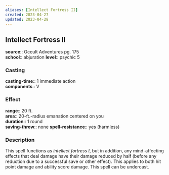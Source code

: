 ```yaml
---
aliases: [Intellect Fortress II]
created: 2023-04-27
updated: 2023-04-28
---
```


## Intellect Fortress II

**source**:: Occult Adventures pg. 175  
**school**:: abjuration
**level**:: psychic 5

### Casting

**casting-time**:: 1 immediate action  
**components**:: V

### Effect

**range**:: 20 ft.  
**area**:: 20-ft.-radius emanation centered on you  
**duration**:: 1 round  
**saving-throw**:: none
**spell-resistance**:: yes (harmless)

### Description

This spell functions as *intellect fortress I*, but in addition, any mind-affecting effects that deal damage have their damage reduced by half (before any reduction due to a successful save or other effect). This applies to both hit point damage and ability score damage. This spell can be undercast.
